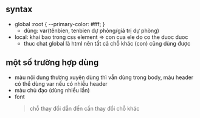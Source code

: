 ## syntax

-   global
    :root {
    --primary-color: #fff;
    }
    -   dùng: var(tênbien, tenbien dự phòng/giá trị dự phòng)
-   local: khai bao trong css element => con cua ele do co the duoc duoc
    -   thuc chat global là html nên tất cả chỗ khác (con) cũng dùng được

## một số trường hợp dùng

-   màu nội dung thường xuyên dùng thì vẫn dùng trong body, màu header có thể dùng var nếu có nhiều header
-   màu chủ đạo (dùng nhiều lần)
-   font
    > chỗ thay đổi dẫn đến cần thay đổi chỗ khác
